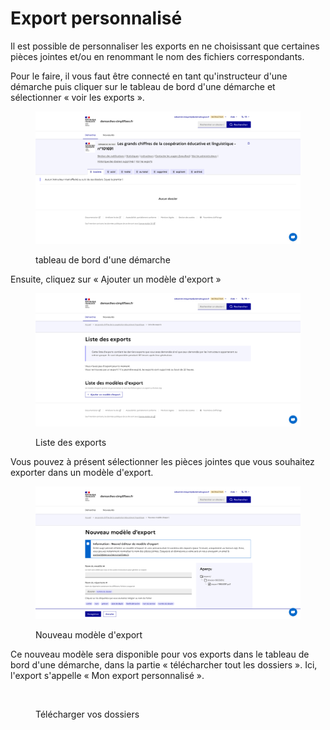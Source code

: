 # Export personnalisé

Il est possible de personnaliser les exports en ne choisissant que certaines pièces jointes et/ou en renommant le nom des fichiers correspondants.

Pour le faire, il vous faut être connecté en tant qu'instructeur d'une démarche puis cliquer sur le tableau de bord d'une démarche et sélectionner « voir les exports ».&#x20;

<figure><img src="../.gitbook/assets/Screenshot 2024-08-30 at 11-16-58 Les grands chiffres de la coopération éducative et linguistique · demarches-simplifiees.fr.png" alt=""><figcaption><p>tableau de bord d'une démarche</p></figcaption></figure>

Ensuite, cliquez sur « Ajouter un modèle d'export »&#x20;

<figure><img src="../.gitbook/assets/Screenshot 2024-08-30 at 11-17-06 Exports · Les grands chiffres de la coopération éducative et linguistique · demarches-simplifiees.fr.png" alt=""><figcaption><p>Liste des exports</p></figcaption></figure>

Vous pouvez à présent sélectionner les pièces jointes que vous souhaitez exporter dans un modèle d'export.

<figure><img src="../.gitbook/assets/Screenshot 2024-08-30 at 11-17-22 demarches-simplifiees.fr.png" alt=""><figcaption><p>Nouveau modèle d'export</p></figcaption></figure>

Ce nouveau modèle sera disponible pour vos exports dans le tableau de bord d'une démarche, dans la partie « télécharcher tout les dossiers ». Ici, l'export s'appelle « Mon export personnalisé ».

<figure><img src="../.gitbook/assets/Screenshot 2024-09-05 at 13-58-51 test bug bunty 1 · demarches-simplifiees.fr.png" alt=""><figcaption><p>Télécharger vos dossiers</p></figcaption></figure>

